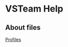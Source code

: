 # VSTeam Help

<!-- #include "./index.md" -->

## About files

[Profiles](../en-US/about_vsteam_profiles.help.txt)